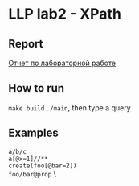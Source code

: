 # LLP lab2 - XPath
## Report
[Отчет по лабораторной работе](./report.pdf)

## How to run
`make build`
`./main`, then type a query

## Examples
`a/b/c` \
`a[@x=1]//**` \
`create(foo[@bar=2])` \
`foo/bar@prop` \
